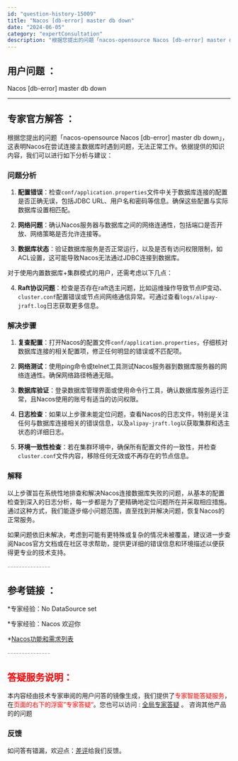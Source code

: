 ```yaml
---
id: "question-history-15009"
title: "Nacos [db-error] master db down"
date: "2024-06-05"
category: "expertConsultation"
description: "根据您提出的问题「nacos-opensource Nacos [db-error] master db down」，这表明Nacos在尝试连接主数据库时遇到问题，无法正常工作。依据提供的知识内容，我们可以进行如下分析与建议：### 问题分析1. **配置错误**：检查`conf/applicati"
---
```


## 用户问题 ： 
 Nacos [db-error] master db down  

---------------
## 专家官方解答 ：

根据您提出的问题「nacos-opensource Nacos [db-error] master db down」，这表明Nacos在尝试连接主数据库时遇到问题，无法正常工作。依据提供的知识内容，我们可以进行如下分析与建议：

### 问题分析
1. **配置错误**：检查`conf/application.properties`文件中关于数据库连接的配置是否正确无误，包括JDBC URL、用户名和密码等信息。确保这些配置与实际数据库设置相匹配。
   
2. **网络问题**：确认Nacos服务器与数据库之间的网络连通性，包括端口是否开放、网络策略是否允许连接等。

3. **数据库状态**：验证数据库服务是否正常运行，以及是否有访问权限限制，如ACL设置，这可能导致Nacos无法通过JDBC连接到数据库。

对于使用内置数据库+集群模式的用户，还需考虑以下几点：
   
4. **Raft协议问题**：检查是否存在raft选主问题，比如运维操作导致节点IP变动、`cluster.conf`配置错误或节点间网络通信异常。可通过查看`logs/alipay-jraft.log`日志获取更多信息。

### 解决步骤
1. **复查配置**：打开Nacos的配置文件`conf/application.properties`，仔细核对数据库连接的相关配置项，修正任何明显的错误或不匹配项。

2. **网络测试**：使用ping命令或telnet工具测试Nacos服务器到数据库服务器的网络连通性。确保网络路径畅通无阻。

3. **数据库验证**：登录数据库管理界面或使用命令行工具，确认数据库服务运行正常，且Nacos使用的账号有适当的访问权限。

4. **日志检查**：如果以上步骤未能定位问题，查看Nacos的日志文件，特别是关注任何与数据库连接相关的错误信息，以及`alipay-jraft.log`以获取集群和选主状态的详细日志。

5. **环境一致性检查**：若在集群环境中，确保所有配置文件的一致性，并检查`cluster.conf`文件内容，移除任何无效或不再存在的节点信息。

### 解释
以上步骤旨在系统性地排查和解决Nacos连接数据库失败的问题，从基本的配置检查到深入的日志分析，每一步都是为了更精确地定位问题所在并采取相应措施。通过这种方式，我们能逐步缩小问题范围，直至找到并解决问题，恢复Nacos的正常服务。

如果问题依旧未解决，考虑到可能有更特殊或复杂的情况未被覆盖，建议进一步查阅Nacos官方文档或在社区寻求帮助，提供更详细的错误信息和环境描述以便获得更专业的技术支持。


<font color="#949494">---------------</font> 


## 参考链接 ：

*专家经验：No DataSource set 
 
 *专家经验：Nacos 欢迎你 
 
 *[Nacos功能和需求列表](https://nacos.io/docs/latest/archive/feature-list)


 <font color="#949494">---------------</font> 
 


## <font color="#FF0000">答疑服务说明：</font> 

本内容经由技术专家审阅的用户问答的镜像生成，我们提供了<font color="#FF0000">专家智能答疑服务</font>，在<font color="#FF0000">页面的右下的浮窗”专家答疑“</font>。您也可以访问 : [全局专家答疑](https://answer.opensource.alibaba.com/docs/intro) 。 咨询其他产品的的问题

### 反馈
如问答有错漏，欢迎点：[差评](https://ai.nacos.io/user/feedbackByEnhancerGradePOJOID?enhancerGradePOJOId=15062)给我们反馈。
